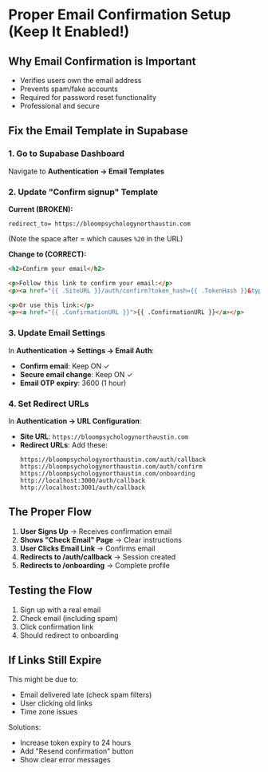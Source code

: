 # Proper Email Confirmation Setup (Keep It Enabled!)

## Why Email Confirmation is Important
- Verifies users own the email address
- Prevents spam/fake accounts  
- Required for password reset functionality
- Professional and secure

## Fix the Email Template in Supabase

### 1. Go to Supabase Dashboard
Navigate to **Authentication → Email Templates**

### 2. Update "Confirm signup" Template

**Current (BROKEN):**
```
redirect_to= https://bloompsychologynorthaustin.com
```
(Note the space after = which causes `%20` in the URL)

**Change to (CORRECT):**
```html
<h2>Confirm your email</h2>

<p>Follow this link to confirm your email:</p>
<p><a href="{{ .SiteURL }}/auth/confirm?token_hash={{ .TokenHash }}&type=signup&next=/auth/callback">Confirm your email address</a></p>

<p>Or use this link:</p>
<p><a href="{{ .ConfirmationURL }}">{{ .ConfirmationURL }}</a></p>
```

### 3. Update Email Settings
In **Authentication → Settings → Email Auth**:
- **Confirm email**: Keep ON ✓
- **Secure email change**: Keep ON ✓
- **Email OTP expiry**: 3600 (1 hour)

### 4. Set Redirect URLs
In **Authentication → URL Configuration**:
- **Site URL**: `https://bloompsychologynorthaustin.com`
- **Redirect URLs**: Add these:
  ```
  https://bloompsychologynorthaustin.com/auth/callback
  https://bloompsychologynorthaustin.com/auth/confirm
  https://bloompsychologynorthaustin.com/onboarding
  http://localhost:3000/auth/callback
  http://localhost:3001/auth/callback
  ```

## The Proper Flow

1. **User Signs Up** → Receives confirmation email
2. **Shows "Check Email" Page** → Clear instructions
3. **User Clicks Email Link** → Confirms email
4. **Redirects to /auth/callback** → Session created
5. **Redirects to /onboarding** → Complete profile

## Testing the Flow

1. Sign up with a real email
2. Check email (including spam)
3. Click confirmation link
4. Should redirect to onboarding

## If Links Still Expire

This might be due to:
- Email delivered late (check spam filters)
- User clicking old links
- Time zone issues

Solutions:
- Increase token expiry to 24 hours
- Add "Resend confirmation" button
- Show clear error messages
